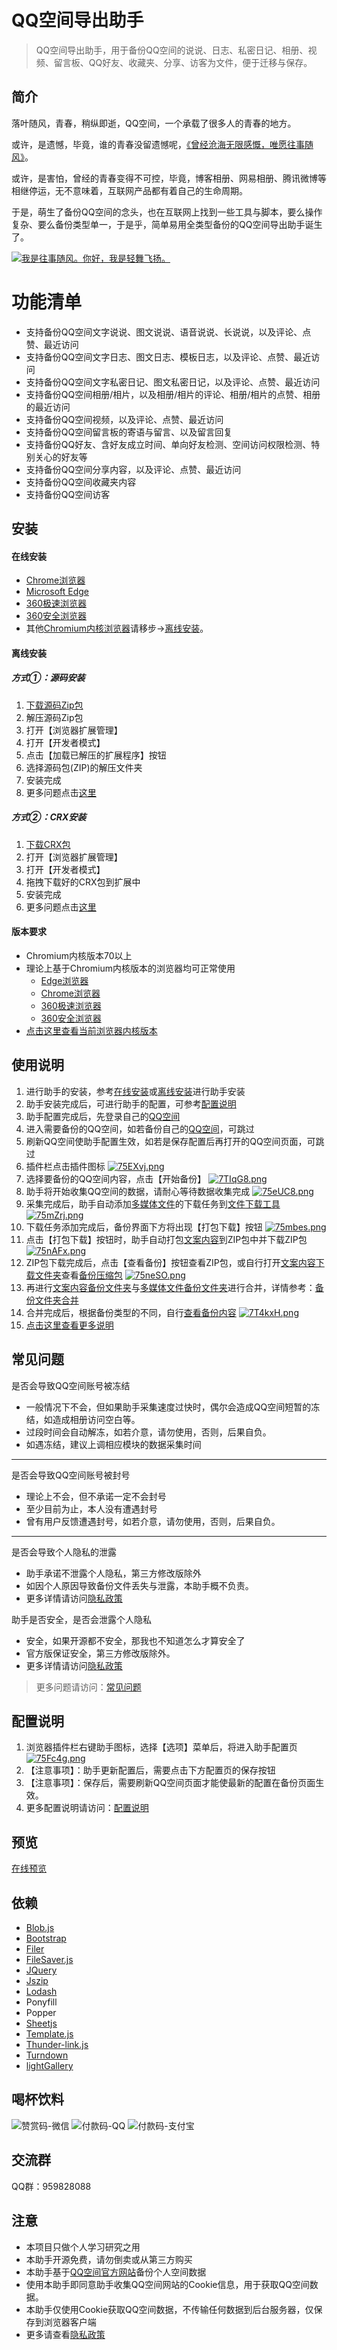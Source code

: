 # QQ空间导出助手

> QQ空间导出助手，用于备份QQ空间的说说、日志、私密日记、相册、视频、留言板、QQ好友、收藏夹、分享、访客为文件，便于迁移与保存。

## 简介

落叶随风，青春，稍纵即逝，QQ空间，一个承载了很多人的青春的地方。

或许，是遗憾，毕竟，谁的青春没留遗憾呢，[《曾经沧海无限感慨，唯愿往事随风》](https://user.qzone.qq.com/20050606/blog/1559786793)。

或许，是害怕，曾经的青春变得不可控，毕竟，博客相册、网易相册、腾讯微博等相继停运，无不意味着，互联网产品都有着自己的生命周期。

于是，萌生了备份QQ空间的念头，也在互联网上找到一些工具与脚本，要么操作复杂、要么备份类型单一，于是乎，简单易用全类型备份的QQ空间导出助手诞生了。

[![我是往事随风。你好，我是轻舞飞扬。](https://s1.ax1x.com/2020/05/16/YcekPP.gif)](https://v.qq.com/x/page/f08719wqfd0.html)

# 功能清单
- 支持备份QQ空间文字说说、图文说说、语音说说、长说说，以及评论、点赞、最近访问
- 支持备份QQ空间文字日志、图文日志、模板日志，以及评论、点赞、最近访问
- 支持备份QQ空间文字私密日记、图文私密日记，以及评论、点赞、最近访问
- 支持备份QQ空间相册/相片，以及相册/相片的评论、相册/相片的点赞、相册的最近访问
- 支持备份QQ空间视频，以及评论、点赞、最近访问
- 支持备份QQ空间留言板的寄语与留言、以及留言回复
- 支持备份QQ好友、含好友成立时间、单向好友检测、空间访问权限检测、特别关心的好友等
- 支持备份QQ空间分享内容，以及评论、点赞、最近访问
- 支持备份QQ空间收藏夹内容
- 支持备份QQ空间访客

## 安装
#### 在线安装
- [Chrome浏览器](https://chrome.google.com/webstore/detail/aofadimegphfgllgjblddapiaojbglhf)
- [Microsoft Edge](https://microsoftedge.microsoft.com/addons/detail/djfalpkpjgpkfnkfmnegbalnicdoljcn)
- [360极速浏览器](https://ext.chrome.360.cn/webstore/detail/dboplopmhoafmbcbmcecapkmcodhcegh)
- [360安全浏览器](https://ext.se.360.cn/webstore/detail/dboplopmhoafmbcbmcecapkmcodhcegh)
- 其他[Chromium内核浏览器](https://baidu.lvshuncai.com/?q=Q2hyb21pdW3lhoXmoLjmtY/op4jlmag=)请移步->[离线安装](#离线安装)。

#### 离线安装
##### 方式①：源码安装
1. [下载源码Zip包](https://github.com/ShunCai/QZoneExport/releases/latest)
2. 解压源码Zip包
3. 打开【浏览器扩展管理】
4. 打开【开发者模式】
5. 点击【加载已解压的扩展程序】按钮
6. 选择源码包(ZIP)的解压文件夹
7. 安装完成
8. 更多问题点击[这里](https://baidu.lvshuncai.com/?q=Q2hyb21lIOWuieijhSDnprvnur/lronoo4Ug5omp5bGVIENSWA==)

##### 方式②：CRX安装
1. [下载CRX包](https://github.com/ShunCai/QZoneExport/releases/latest)
2. 打开【浏览器扩展管理】
3. 打开【开发者模式】
4. 拖拽下载好的CRX包到扩展中
5. 安装完成
6. 更多问题点击[这里](https://baidu.lvshuncai.com/?q=Q2hyb21lIOWuieijhSDnprvnur/lronoo4Ug5omp5bGVIENSWA==)

#### 版本要求
- Chromium内核版本70以上
- 理论上基于Chromium内核版本的浏览器均可正常使用
   - [Edge浏览器](https://www.microsoft.com/zh-cn/edge)
   - [Chrome浏览器](https://www.google.cn/chrome/)
   - [360极速浏览器](http://browser.360.cn/ee)
   - [360安全浏览器](https://browser.360.cn/)
- [点击这里查看当前浏览器内核版本](https://liulanmi.com/labs/core.html)

## 使用说明
1. 进行助手的安装，参考[在线安装](#在线安装)或[离线安装](#离线安装)进行助手安装
2. 助手安装完成后，可进行助手的配置，可参考[配置说明](https://lvshuncai.com/archives/qzone-export.html#配置说明)
3. 助手配置完成后，先登录自己的[QQ空间](https://i.qq.com/)
4. 进入需要备份的QQ空间，如若备份自己的[QQ空间](https://i.qq.com/)，可跳过
5. 刷新QQ空间使助手配置生效，如若是保存配置后再打开的QQ空间页面，可跳过
6. 插件栏点击插件图标
   [![75EXvj.png](https://s4.ax1x.com/2022/01/23/75EXvj.png)](https://imgtu.com/i/75EXvj)
7. 选择要备份的QQ空间内容，点击【开始备份】
   [![7TIqG8.png](https://s4.ax1x.com/2022/01/24/7TIqG8.png)](https://imgtu.com/i/7TIqG8)
8. 助手将开始收集QQ空间的数据，请耐心等待数据收集完成
   [![75eUC8.png](https://s4.ax1x.com/2022/01/23/75eUC8.png)](https://imgtu.com/i/75eUC8)
9.  采集完成后，助手自动添加[多媒体文件](https://lvshuncai.com/archives/qzone-export.html#多媒体文件)的下载任务到[文件下载工具](https://lvshuncai.com/archives/qzone-export.html#文件下载工具)
   [![75mZrj.png](https://s4.ax1x.com/2022/01/23/75mZrj.png)](https://imgtu.com/i/75mZrj)
10. 下载任务添加完成后，备份界面下方将出现【打包下载】按钮
   [![75mbes.png](https://s4.ax1x.com/2022/01/23/75mbes.png)](https://imgtu.com/i/75mbes)
11. 点击【打包下载】按钮时，助手自动打包[文案内容](https://lvshuncai.com/archives/qzone-export.html#文案内容)到ZIP包中并下载ZIP包
   [![75nAFx.png](https://s4.ax1x.com/2022/01/23/75nAFx.png)](https://imgtu.com/i/75nAFx)
12. ZIP包下载完成后，点击【查看备份】按钮查看ZIP包，或自行打开[文案内容下载文件夹](https://lvshuncai.com/archives/qzone-export.html#文案内容下载文件夹)查看[备份压缩包](https://lvshuncai.com/archives/qzone-export.html#备份压缩包)
   [![75neSO.png](https://s4.ax1x.com/2022/01/23/75neSO.png)](https://imgtu.com/i/75neSO)
13. 再进行[文案内容备份文件夹](https://lvshuncai.com/archives/qzone-export.html#文案内容备份文件夹)与[多媒体文件备份文件夹](https://lvshuncai.com/archives/qzone-export.html#多媒体文件备份文件夹)进行合并，详情参考：[备份文件夹合并](https://lvshuncai.com/archives/qzone-export.html#备份文件夹合并)
14. 合并完成后，根据备份类型的不同，自行[查看备份内容](https://lvshuncai.com/archives/qzone-export.html#查看备份内容)
   [![7T4kxH.png](https://s4.ax1x.com/2022/01/24/7T4kxH.png)](https://imgtu.com/i/7T4kxH)
15. [点击这里查看更多说明](https://lvshuncai.com/archives/qzone-export.html#使用说明)

## 常见问题    
是否会导致QQ空间账号被冻结
- 一般情况下不会，但如果助手采集速度过快时，偶尔会造成QQ空间短暂的冻结，如造成相册访问空白等。
- 过段时间会自动解冻，如若介意，请勿使用，否则，后果自负。
- 如遇冻结，建议上调相应模块的数据采集时间
---
是否会导致QQ空间账号被封号
- 理论上不会，但不承诺一定不会封号
- 至少目前为止，本人没有遭遇封号
- 曾有用户反馈遭遇封号，如若介意，请勿使用，否则，后果自负。
---
是否会导致个人隐私的泄露
- 助手承诺不泄露个人隐私，第三方修改版除外
- 如因个人原因导致备份文件丢失与泄露，本助手概不负责。
- 更多详情请访问[隐私政策](https://github.com/ShunCai/QZoneExport/wiki/Privacy-Policy)

助手是否安全，是否会泄露个人隐私
- 安全，如果开源都不安全，那我也不知道怎么才算安全了
- 官方版保证安全，第三方修改版除外。
- 更多详情请访问[隐私政策](https://github.com/ShunCai/QZoneExport/wiki/Privacy-Policy)

> 更多问题请访问：[常见问题](https://lvshuncai.com/archives/qzone-export.html#常见问题)

## 配置说明
1. 浏览器插件栏右键助手图标，选择【选项】菜单后，将进入助手配置页   
[![75Fc4g.png](https://s4.ax1x.com/2022/01/23/75Fc4g.png)](https://imgtu.com/i/75Fc4g)
3. 【注意事项】：助手更新配置后，需要点击下方配置页的保存按钮
4. 【注意事项】：保存后，需要刷新QQ空间页面才能使最新的配置在备份页面生效。
5. 更多配置说明请访问：[配置说明](https://lvshuncai.com/archives/qzone-export.html#配置说明)


## 预览
[在线预览](https://demo.lvshuncai.com/qzone-export/index.html)

## 依赖
- [Blob.js](https://note.youdao.com/)
- [Bootstrap](https://github.com/twbs/bootstrap)
- [Filer](https://github.com/filerjs/filer)
- [FileSaver.js](https://github.com/eligrey/FileSaver.js)
- [JQuery](https://github.com/jquery/jquery)
- [Jszip](https://raw.github.com/Stuk/jszip)
- [Lodash](https://github.com/lodash/lodash)
- Ponyfill
- Popper
- [Sheetjs](https://github.com/sheetjs/sheetjs)
- [Template.js](https://github.com/yanhaijing/template.js)
- [Thunder-link.js](https://open.thunderurl.com/)
- [Turndown](https://github.com/domchristie/turndown)
- [lightGallery](https://github.com/sachinchoolur/lightGallery)

## 喝杯饮料
![赞赏码-微信](https://s1.ax1x.com/2020/05/16/YcePUI.png)
![付款码-QQ](https://s1.ax1x.com/2020/05/16/Ycei5t.png)
![付款码-支付宝](https://s1.ax1x.com/2020/05/16/YceCVA.png)

## 交流群
QQ群：959828088

## 注意
- 本项目只做个人学习研究之用
- 本助手开源免费，请勿倒卖或从第三方购买
- 本助手基于[QQ空间官方网站](https://qzone.qq.com/index.html)备份个人空间数据
- 使用本助手即同意助手收集QQ空间网站的Cookie信息，用于获取QQ空间数据。
- 本助手仅使用Cookie获取QQ空间数据，不传输任何数据到后台服务器，仅保存到浏览器客户端
- 更多请查看[隐私政策](https://github.com/ShunCai/QZoneExport/wiki/Privacy-Policy)
